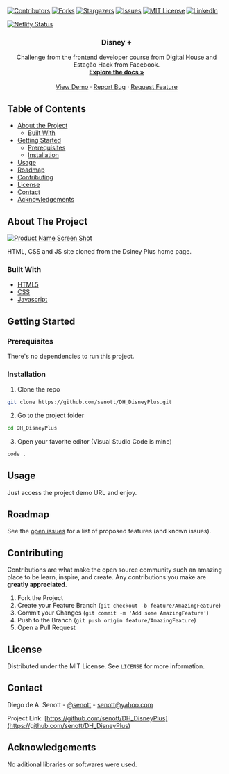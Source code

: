 <!--
*** Thanks for checking out this README Template. If you have a suggestion that would
*** make this better, please fork the repo and create a pull request or simply open
*** an issue with the tag "enhancement".
*** Thanks again! Now go create something AMAZING! :D
-->





<!-- PROJECT SHIELDS -->
<!--
*** I'm using markdown "reference style" links for readability.
*** Reference links are enclosed in brackets [ ] instead of parentheses ( ).
*** See the bottom of this document for the declaration of the reference variables
*** for contributors-url, forks-url, etc. This is an optional, concise syntax you may use.
*** https://www.markdownguide.org/basic-syntax/#reference-style-links
-->
[![Contributors][contributors-shield]][contributors-url]
[![Forks][forks-shield]][forks-url]
[![Stargazers][stars-shield]][stars-url]
[![Issues][issues-shield]][issues-url]
[![MIT License][license-shield]][license-url]
[![LinkedIn][linkedin-shield]][linkedin-url]

[![Netlify Status](https://api.netlify.com/api/v1/badges/5164c59c-82a5-4c42-a213-e1acefb07787/deploy-status)](https://app.netlify.com/sites/dh-disney-plus/deploys)

<p align="center">
  <h3 align="center">Disney +</h3>

  <p align="center">
    Challenge from the frontend developer course from Digital House and Estação Hack from Facebook.
    <br />
    <a href="https://github.com/senott/DH_DisneyPlus"><strong>Explore the docs »</strong></a>
    <br />
    <br />
    <a href="https://dh-disney-plus.netlify.app/">View Demo</a>
    ·
    <a href="https://github.com/senott/DH_DisneyPlus/issues">Report Bug</a>
    ·
    <a href="https://github.com/senott/DH_DisneyPlus/issues">Request Feature</a>
  </p>
</p>



<!-- TABLE OF CONTENTS -->
## Table of Contents

* [About the Project](#about-the-project)
  * [Built With](#built-with)
* [Getting Started](#getting-started)
  * [Prerequisites](#prerequisites)
  * [Installation](#installation)
* [Usage](#usage)
* [Roadmap](#roadmap)
* [Contributing](#contributing)
* [License](#license)
* [Contact](#contact)
* [Acknowledgements](#acknowledgements)



<!-- ABOUT THE PROJECT -->
## About The Project

[![Product Name Screen Shot][product-screenshot]](https://dh-disney-plus.netlify.app/)

HTML, CSS and JS site cloned from the Dsiney Plus home page.

### Built With
* [HTML5](https://developer.mozilla.org/en-US/docs/Web/Guide/HTML/HTML5)
* [CSS](https://www.w3.org/Style/CSS/Overview.en.html)
* [Javascript](https://developer.mozilla.org/en-US/docs/Web/JavaScript)

<!-- GETTING STARTED -->
## Getting Started

### Prerequisites
There's no dependencies to run this project.

### Installation

1. Clone the repo
```sh
git clone https://github.com/senott/DH_DisneyPlus.git
```
2. Go to the project folder
```sh
cd DH_DisneyPlus
```
3. Open your favorite editor (Visual Studio Code is mine)
```sh
code .
```



<!-- USAGE EXAMPLES -->
## Usage

Just access the project demo URL and enjoy.


<!-- ROADMAP -->
## Roadmap

See the [open issues](https://github.com/senott/DH_DisneyPlus/issues) for a list of proposed features (and known issues).



<!-- CONTRIBUTING -->
## Contributing

Contributions are what make the open source community such an amazing place to be learn, inspire, and create. Any contributions you make are **greatly appreciated**.

1. Fork the Project
2. Create your Feature Branch (`git checkout -b feature/AmazingFeature`)
3. Commit your Changes (`git commit -m 'Add some AmazingFeature'`)
4. Push to the Branch (`git push origin feature/AmazingFeature`)
5. Open a Pull Request



<!-- LICENSE -->
## License

Distributed under the MIT License. See `LICENSE` for more information.



<!-- CONTACT -->
## Contact

Diego de A. Senott - [@senott](https://twitter.com/senott) - senott@yahoo.com

Project Link: [https://github.com/senott/DH_DisneyPlus](https://github.com/senott/DH_DisneyPlus)



<!-- ACKNOWLEDGEMENTS -->
## Acknowledgements
No aditional libraries or softwares were used.




<!-- MARKDOWN LINKS & IMAGES -->
<!-- https://www.markdownguide.org/basic-syntax/#reference-style-links -->
[contributors-shield]: https://img.shields.io/github/contributors/senott/DH_DisneyPlus.svg?style=flat-square
[contributors-url]: https://github.com/senott/DH_DisneyPlus/graphs/contributors
[forks-shield]: https://img.shields.io/github/forks/senott/DH_DisneyPlus.svg?style=flat-square
[forks-url]: https://github.com/senott/DH_DisneyPlus/network/members
[stars-shield]: https://img.shields.io/github/stars/senott/DH_DisneyPlus.svg?style=flat-square
[stars-url]: https://github.com/senott/DH_DisneyPlus/stargazers
[issues-shield]: https://img.shields.io/github/issues/senott/DH_DisneyPlus.svg?style=flat-square
[issues-url]: https://github.com/senott/DH_DisneyPlus/issues
[license-shield]: https://img.shields.io/github/license/senott/DH_DisneyPlus.svg?style=flat-square
[license-url]: https://github.com/senott/DH_DisneyPlus/blob/master/LICENSE.txt
[linkedin-shield]: https://img.shields.io/badge/-LinkedIn-black.svg?style=flat-square&logo=linkedin&colorB=555
[linkedin-url]: https://linkedin.com/in/senott
[product-screenshot]: assets/images/screenshot.png
